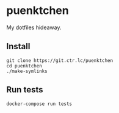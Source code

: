 # puenktchen

My dotfiles hideaway.

## Install

    git clone https://git.ctr.lc/puenktchen
    cd puenktchen
    ./make-symlinks

## Run tests

    docker-compose run tests
